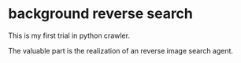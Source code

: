 # background reverse search
 
This is my first trial in python crawler. 

The valuable part is the realization of an reverse image search agent.